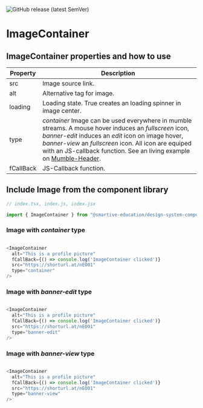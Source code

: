 ![GitHub release (latest SemVer)](https://img.shields.io/github/v/release/smartive-education/design-system-component-library-yeahyeahyeah)
# ImageContainer
## ImageContainer properties and how to use
| Property|Description|
|-|-|
|src|Image source link.|
|alt|Alternative tag for image.|
|loading|Loading state. True creates an loading spinner in image center.|
|type|*container* Image can be used everywhere in mumble streams. A mouse hover induces an *fullscreen* icon, *banner-edit* induces an *edit* icon on image hover, *banner-view* an *fullscreen* icon. All icon are equiped with an JS-callback function. See an living example on [Mumble-Header](./?path=/story/mumble-mumble-header--mumble-story "Mumble-Header").|
|fCallBack|JS-Callback function.|

## Include Image from the component library

```js
// index.tsx, index.js, index.jsx

import { ImageContainer } from "@smartive-education/design-system-component-library-yeahyeahyeah"

```

### Image with *container* type

```js

<ImageContainer
  alt="This is a profile picture"
  fCallBack={() => console.log('ImageContainer clicked')}
  src="https://shorturl.at/nEO01"
  type="container"
/>

```

### Image with *banner-edit* type

```js

<ImageContainer
  alt="This is a profile picture"
  fCallBack={() => console.log('ImageContainer clicked')}
  src="https://shorturl.at/nEO01"
  type="banner-edit"
/>

```
### Image with *banner-view* type

```js

<ImageContainer
  alt="This is a profile picture"
  fCallBack={() => console.log('ImageContainer clicked')}
  src="https://shorturl.at/nEO01"
  type="banner-view"
/>

```
